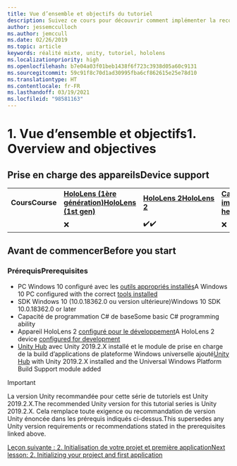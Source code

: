 ```yaml
---
title: Vue d’ensemble et objectifs du tutoriel
description: Suivez ce cours pour découvrir comment implémenter la reconnaissance faciale Azure au sein d’une application de réalité mixte.
author: jessemcculloch
ms.author: jemccull
ms.date: 02/26/2019
ms.topic: article
keywords: réalité mixte, unity, tutoriel, hololens
ms.localizationpriority: high
ms.openlocfilehash: b7e04a03f01beb1438f6f723c3938d05a60c9131
ms.sourcegitcommit: 59c91f8c70d1ad30995fba6cf862615e25e78d10
ms.translationtype: HT
ms.contentlocale: fr-FR
ms.lasthandoff: 03/19/2021
ms.locfileid: "98581163"
---
```

# <a name="1-overview-and-objectives"></a><span data-ttu-id="370d6-104">1. Vue d’ensemble et objectifs</span><span class="sxs-lookup"><span data-stu-id="370d6-104">1. Overview and objectives</span></span>

## <a name="device-support"></a><span data-ttu-id="370d6-105">Prise en charge des appareils</span><span class="sxs-lookup"><span data-stu-id="370d6-105">Device support</span></span>

<table>
    <colgroup>
    <col width="25%" />
    <col width="25%" />
    <col width="25%" />
    <col width="25%" />
    </colgroup>
    <tr>
        <td><span data-ttu-id="370d6-106"><strong>Cours</strong></span><span class="sxs-lookup"><span data-stu-id="370d6-106"><strong>Course</strong></span></span></td>
        <td><span data-ttu-id="370d6-107"><a href="/hololens/hololens1-hardware"><strong>HoloLens (1ère génération)</strong></a></span><span class="sxs-lookup"><span data-stu-id="370d6-107"><a href="/hololens/hololens1-hardware"><strong>HoloLens (1st gen)</strong></a></span></span></td>
        <td><span data-ttu-id="370d6-108"><a href="https://www.microsoft.com//hololens/hardware"><strong>HoloLens 2</strong></a></span><span class="sxs-lookup"><span data-stu-id="370d6-108"><a href="https://www.microsoft.com//hololens/hardware"><strong>HoloLens 2</strong></a></span></span></td>
        <td><span data-ttu-id="370d6-109"><a href="../../../discover/immersive-headset-hardware-details.md"><strong>Casques immersifs</strong></a></span><span class="sxs-lookup"><span data-stu-id="370d6-109"><a href="../../../discover/immersive-headset-hardware-details.md"><strong>Immersive headsets</strong></a></span></span></td>
    </tr>
     <tr>
        <td></td>
        <td>❌</td>
        <td><span data-ttu-id="370d6-110">✔️</span><span class="sxs-lookup"><span data-stu-id="370d6-110">✔️</span></span></td>
        <td>❌</td>
    </tr>
</table>

## <a name="before-you-start"></a><span data-ttu-id="370d6-111">Avant de commencer</span><span class="sxs-lookup"><span data-stu-id="370d6-111">Before you start</span></span>

### <a name="prerequisites"></a><span data-ttu-id="370d6-112">Prérequis</span><span class="sxs-lookup"><span data-stu-id="370d6-112">Prerequisites</span></span>

* <span data-ttu-id="370d6-113">PC Windows 10 configuré avec les [outils appropriés installés](../../install-the-tools.md)</span><span class="sxs-lookup"><span data-stu-id="370d6-113">A Windows 10 PC configured with the correct [tools installed](../../install-the-tools.md)</span></span>
* <span data-ttu-id="370d6-114">SDK Windows 10 (10.0.18362.0 ou version ultérieure)</span><span class="sxs-lookup"><span data-stu-id="370d6-114">Windows 10 SDK 10.0.18362.0 or later</span></span>
* <span data-ttu-id="370d6-115">Capacité de programmation C# de base</span><span class="sxs-lookup"><span data-stu-id="370d6-115">Some basic C# programming ability</span></span>
* <span data-ttu-id="370d6-116">Appareil HoloLens 2 [configuré pour le développement](../../platform-capabilities-and-apis/using-visual-studio.md#enabling-developer-mode)</span><span class="sxs-lookup"><span data-stu-id="370d6-116">A HoloLens 2 device [configured for development](../../platform-capabilities-and-apis/using-visual-studio.md#enabling-developer-mode)</span></span>
* <span data-ttu-id="370d6-117"><a href="https://docs.unity3d.com/Manual/GettingStartedInstallingHub.html" target="_blank">Unity Hub</a> avec Unity 2019.2.X installé et le module de prise en charge de la build d’applications de plateforme Windows universelle ajouté</span><span class="sxs-lookup"><span data-stu-id="370d6-117"><a href="https://docs.unity3d.com/Manual/GettingStartedInstallingHub.html" target="_blank">Unity Hub</a> with Unity 2019.2.X installed and the Universal Windows Platform Build Support module added</span></span>

> [!IMPORTANT]
> <span data-ttu-id="370d6-118">La version Unity recommandée pour cette série de tutoriels est Unity 2019.2.X.</span><span class="sxs-lookup"><span data-stu-id="370d6-118">The recommended Unity version for this tutorial series is Unity 2019.2.X.</span></span> <span data-ttu-id="370d6-119">Cela remplace toute exigence ou recommandation de version Unity énoncée dans les prérequis indiqués ci-dessus.</span><span class="sxs-lookup"><span data-stu-id="370d6-119">This supersedes any Unity version requirements or recommendations stated in the prerequisites linked above.</span></span>

[<span data-ttu-id="370d6-120">Leçon suivante : 2. Initialisation de votre projet et première application</span><span class="sxs-lookup"><span data-stu-id="370d6-120">Next lesson: 2. Initializing your project and first application</span></span>](./mr-learning-base-02.md)